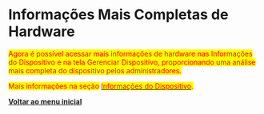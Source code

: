 # Informações Mais Completas de Hardware

<mark style="color:red;">Agora é possível acessar mais informações de hardware nas Informações do Dispositivo e na tela Gerenciar Dispositivo, proporcionando uma análise mais completa do dispositivo pelos administradores.</mark>

<mark style="color:red;">Mais informações na seção</mark> [<mark style="color:red;">Informações do Dispositivo</mark>](../../portal/dispositivos/lista-de-dispositivos/informacoes-do-dispositivo.md)<mark style="color:red;">.</mark>

[**Voltar ao menu inicial**](./)
